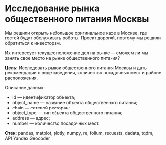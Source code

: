 # Исследование рынка общественного питания Москвы

Мы решили открыть небольшое оригинальное кафе в Москве, где гостей будут обслуживать роботы. Проект дорогой, поэтому мы решили обратиться к инвесторам.

Их интересует текущее положение дел на рынке — сможем ли мы занять свое место на рынке общественного питания?

**Цель:** Исследовать рынок общественного питания Москвы и дать рекомендации о виде заведения, количество посадочных мест и районе расположения.

Описание данных:
* id — идентификатор объекта;
* object_name — название объекта общественного питания;
* chain — сетевой ресторан;
* object_type — тип объекта общественного питания;
* address — адрес;
* number — количество посадочных мест.

**Стек**: pandas, matplot, plotly, numpy, re, folium, requests, dadata, tqdm, API Yandex.Geocoder
